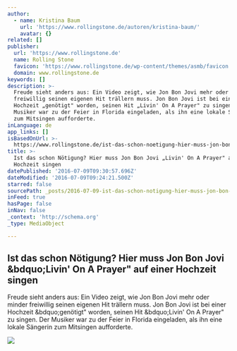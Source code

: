 ```yaml
---
author:
  - name: Kristina Baum
    url: 'https://www.rollingstone.de/autoren/kristina-baum/'
    avatar: {}
related: []
publisher:
  url: 'https://www.rollingstone.de'
  name: Rolling Stone
  favicon: 'https://www.rollingstone.de/wp-content/themes/asmb/favicon.ico'
  domain: www.rollingstone.de
keywords: []
description: >-
  Freude sieht anders aus: Ein Video zeigt, wie Jon Bon Jovi mehr oder minder
  freiwillig seinen eigenen Hit trällern muss. Jon Bon Jovi ist bei einer
  Hochzeit „genötigt" worden, seinen Hit „Livin' On A Prayer" zu singen. Der
  Musiker war zu der Feier in Florida eingeladen, als ihn eine lokale Sängerin
  zum Mitsingen aufforderte.
inLanguage: de
app_links: []
isBasedOnUrl: >-
  https://www.rollingstone.de/ist-das-schon-noetigung-hier-muss-jon-bon-jovi-livin-on-a-prayer-auf-einer-hochzeit-singen-1060553/
title: >-
  Ist das schon Nötigung? Hier muss Jon Bon Jovi „Livin' On A Prayer" auf einer
  Hochzeit singen
datePublished: '2016-07-09T09:30:57.696Z'
dateModified: '2016-07-09T09:24:21.500Z'
starred: false
sourcePath: _posts/2016-07-09-ist-das-schon-notigung-hier-muss-jon-bon-jovi-livin-on-a.md
inFeed: true
hasPage: false
inNav: false
_context: 'http://schema.org'
_type: MediaObject

---
```

<article style=""><h1>Ist das schon Nötigung? Hier muss Jon Bon Jovi &amp;bdquo;Livin' On A Prayer" auf einer Hochzeit singen</h1><p>Freude sieht anders aus: Ein Video zeigt, wie Jon Bon Jovi mehr oder minder freiwillig seinen eigenen Hit trällern muss. Jon Bon Jovi ist bei einer Hochzeit &amp;bdquo;genötigt" worden, seinen Hit &amp;bdquo;Livin' On A Prayer" zu singen. Der Musiker war zu der Feier in Florida eingeladen, als ihn eine lokale Sängerin zum Mitsingen aufforderte.</p><img src="https://www.rollingstone.de/wp-content/uploads/2013/01/28/10/DU1_7864_BINARY_365657.jpg" /></article>